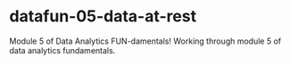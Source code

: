 # datafun-05-data-at-rest
Module 5 of Data Analytics FUN-damentals!
Working through module 5 of data analytics fundamentals. 
